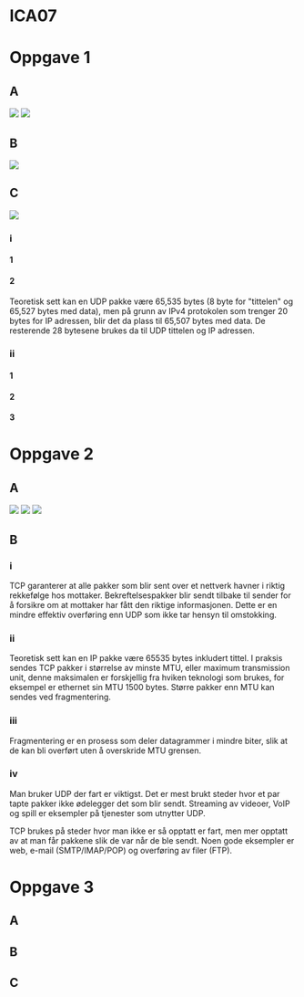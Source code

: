 # ICA07

# Oppgave 1

## A
![](https://github.com/Daddyslittlegirls/IS105/blob/master/ICA07/Vedlegg/Server.png)
![](https://github.com/Daddyslittlegirls/IS105/blob/master/ICA07/Vedlegg/Client.png)
## B
![](https://github.com/Daddyslittlegirls/IS105/blob/master/ICA07/Vedlegg/Resultat.png)
## C
![](https://github.com/Daddyslittlegirls/IS105/blob/master/ICA07/Vedlegg/Wireshark.png)
### i
#### 1

#### 2
Teoretisk sett kan en UDP pakke være 65,535 bytes (8 byte for "tittelen" og 65,527 bytes med data), men på grunn av IPv4 protokolen som trenger 20 bytes for IP adressen, blir det da plass til 65,507 bytes med data. De resterende 28 bytesene brukes da til UDP tittelen og IP adressen.

### ii
#### 1

#### 2

#### 3


# Oppgave 2

## A
![](https://github.com/Daddyslittlegirls/IS105/blob/master/ICA07/Vedlegg/TCPserver.png)
![](https://github.com/Daddyslittlegirls/IS105/blob/master/ICA07/Vedlegg/TCPclient.png)
![](https://github.com/Daddyslittlegirls/IS105/blob/master/ICA07/Vedlegg/TCPservclient.png)
## B
### i 
TCP garanterer at alle pakker som blir sent over et nettverk havner i riktig rekkefølge hos mottaker. Bekreftelsespakker blir sendt tilbake til sender for å forsikre om at mottaker har fått den riktige informasjonen. Dette er en mindre effektiv overføring enn UDP som ikke tar hensyn til omstokking.

### ii
Teoretisk sett kan en IP pakke være 65535 bytes inkludert tittel. 
I praksis sendes TCP pakker i størrelse av minste MTU, eller maximum transmission unit, denne maksimalen er forskjellig fra hviken teknologi som brukes, for eksempel er ethernet sin MTU 1500 bytes. Større pakker enn MTU kan sendes ved fragmentering.

### iii
Fragmentering er en prosess som deler datagrammer i mindre biter, slik at de kan bli overført uten å overskride MTU grensen.

### iv
Man bruker UDP der fart er viktigst. Det er mest brukt steder hvor et par tapte pakker ikke ødelegger det som blir sendt. Streaming av videoer, VoIP og spill er eksempler på tjenester som utnytter UDP.

TCP brukes på steder hvor man ikke er så opptatt er fart, men mer opptatt av at man får pakkene slik de var når de ble sendt. Noen gode eksempler er web, e-mail (SMTP/IMAP/POP) og overføring av filer (FTP).

# Oppgave 3

## A

## B

## C
